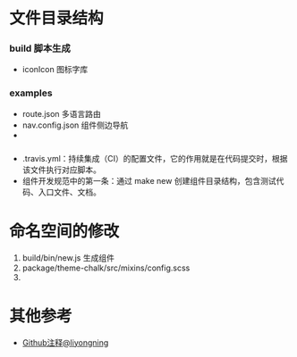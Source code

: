 # 文件目录结构

### build 脚本生成
- iconIcon 图标字库

### examples
- route.json 多语言路由
- nav.config.json 组件侧边导航
-  

### 
- .travis.yml：持续集成（CI）的配置文件，它的作用就是在代码提交时，根据该文件执行对应脚本。
- 组件开发规范中的第一条：通过 make new 创建组件目录结构，包含测试代码、入口文件、文档。


# 命名空间的修改
1. build/bin/new.js 生成组件
2. package/theme-chalk/src/mixins/config.scss
3. 


# 其他参考
- [Github注释@liyongning](https://github.com/liyongning/element-ui/commit/1420f7dac7f62585f96452e3280eb39b68e3ae2c)

